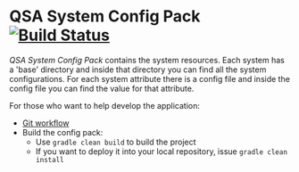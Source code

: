 # QSA System Config Pack [![Build Status](https://travis-ci.com/Queueing-Systems-Assistance/qsa-system-config-pack.svg?branch=master)](https://travis-ci.com/Queueing-Systems-Assistance/qsa-system-config-pack)

*QSA System Config Pack* contains the system resources. Each system has a 'base' directory and inside that directory you can find all the system configurations. For each system attribute there is a config file and inside the config file you can find the value for that attribute. 

For those who want to help develop the application:
- [Git workflow](https://github.com/Queueing-Systems-Assistance/qsa-application/docs/git-workflow.md)
- Build the config pack:
  - Use `gradle clean build` to build the project
  - If you want to deploy it into your local repository, issue `gradle clean install`
